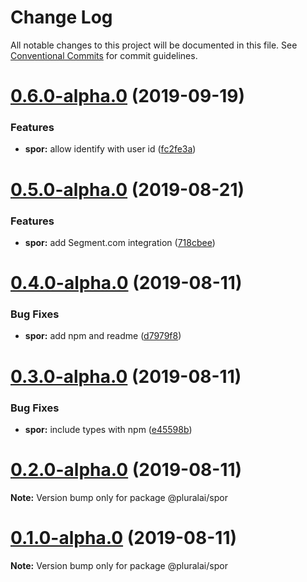 # Change Log

All notable changes to this project will be documented in this file.
See [Conventional Commits](https://conventionalcommits.org) for commit guidelines.

# [0.6.0-alpha.0](https://github.com/pluralai/open-plural/compare/@pluralai/spor@0.5.0-alpha.0...@pluralai/spor@0.6.0-alpha.0) (2019-09-19)

### Features

- **spor:** allow identify with user id ([fc2fe3a](https://github.com/pluralai/open-plural/commit/fc2fe3a))

# [0.5.0-alpha.0](https://github.com/pluralai/open-plural/compare/@pluralai/spor@0.4.0-alpha.0...@pluralai/spor@0.5.0-alpha.0) (2019-08-21)

### Features

- **spor:** add Segment.com integration ([718cbee](https://github.com/pluralai/open-plural/commit/718cbee))

# [0.4.0-alpha.0](https://github.com/pluralai/open-plural/compare/@pluralai/spor@0.3.0-alpha.0...@pluralai/spor@0.4.0-alpha.0) (2019-08-11)

### Bug Fixes

- **spor:** add npm and readme ([d7979f8](https://github.com/pluralai/open-plural/commit/d7979f8))

# [0.3.0-alpha.0](https://github.com/pluralai/open-plural/compare/@pluralai/spor@0.2.0-alpha.0...@pluralai/spor@0.3.0-alpha.0) (2019-08-11)

### Bug Fixes

- **spor:** include types with npm ([e45598b](https://github.com/pluralai/open-plural/commit/e45598b))

# [0.2.0-alpha.0](https://github.com/pluralai/open-plural/compare/@pluralai/spor@0.1.0-alpha.0...@pluralai/spor@0.2.0-alpha.0) (2019-08-11)

**Note:** Version bump only for package @pluralai/spor

# [0.1.0-alpha.0](https://github.com/pluralai/open-plural/compare/@pluralai/spor@0.1.0...@pluralai/spor@0.1.0-alpha.0) (2019-08-11)

**Note:** Version bump only for package @pluralai/spor
